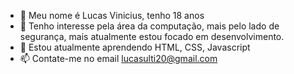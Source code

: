 - 👋 Meu nome é Lucas Vinicius, tenho 18 anos
- 👀 Tenho interesse pela área da computação, mais pelo lado de segurança, mais atualmente estou focado em desenvolvimento.
- 🌱 Estou atualmente aprendendo HTML, CSS, Javascript
- 📫 Contate-me no email lucasulti20@gmail.com


